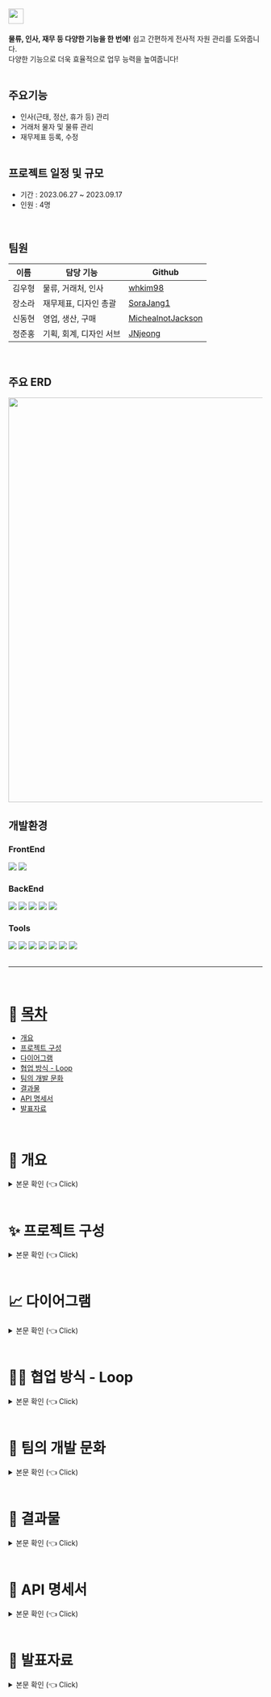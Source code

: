 # <img src="https://github.com/whkim98/ERP_Project/assets/86636344/4e1233be-7b50-4619-bc70-f13dd75c71bd" width="30"/>
<b>물류, 인사, 재무 등 다양한 기능을 한 번에!</b> 쉽고 간편하게 전사적 자원 관리를 도와줍니다.<br/>
다양한 기능으로 더욱 효율적으로 업무 능력을 높여줍니다!<br/><br/>

## 주요기능
* 인사(근태, 정산, 휴가 등) 관리
* 거래처 물자 및 물류 관리
* 재무제표 등록, 수정
<br/><br/>

## 프로젝트 일정 및 규모
* 기간 : 2023.06.27 ~ 2023.09.17
* 인원 : 4명
<br/>

## 팀원
이름|담당 기능|Github
---|---|---
김우형|물류, 거래처, 인사|[whkim98](https://github.com/whkim98)
장소라|재무제표, 디자인 총괄|[SoraJang1](https://github.com/SoraJang1)
신동현|영업, 생산, 구매|[MichealnotJackson](https://github.com/MichealnotJackson)
정준홍|기획, 회계, 디자인 서브|[JNjeong](https://github.com/JNjeong)
<br/>

## 주요 ERD
<img src="https://github.com/whkim98/ERP_Project/assets/86636344/70098314-61ab-4887-9dc3-951ac0c362fa" width="800">
<br/>

## 개발환경
### FrontEnd
<div>
  <img src="https://img.shields.io/badge/CSS-1572B6?style=for-the-badge&logo=CSS3&logoColor=white">
  <img src="https://img.shields.io/badge/javascript-F7DF1E?style=for-the-badge&logo=javascript&logoColor=white">
</div>

### BackEnd
<div>
  <img src="https://img.shields.io/badge/Java-007396?style=for-the-badge&logo=Java&logoColor=white"> 
  <img src="https://img.shields.io/badge/Spring Boot-6DB33F?style=for-the-badge&logo=spring boot&logoColor=white">
  <img src="https://img.shields.io/badge/mybatis-000000?style=for-the-badge&logo=java&logoColor=white">
  <img src="https://img.shields.io/badge/mysql-4479A1?style=for-the-badge&logo=mysql&logoColor=white">
  <img src="https://img.shields.io/badge/apache tomcat-F8DC75?style=for-the-badge&logo=apachetomcat&logoColor=black">
</div>

### Tools
<div>
  <img src="https://img.shields.io/badge/docker-2496ED?style=for-the-badge&logo=docker&logoColor=white">
  <img src="https://img.shields.io/badge/GitHub-181717?style=for-the-badge&logo=GitHub&logoColor=white">
  <img src="https://img.shields.io/badge/Git-F05032?style=for-the-badge&logo=Git&logoColor=white">
  <img src="https://img.shields.io/badge/intellij idea-000000?style=for-the-badge&logo=intellijidea&logoColor=white">
  <img src="https://img.shields.io/badge/vscode-007ACC?style=for-the-badge&logo=visualstudiocode&logoColor=white">
  <img src="https://img.shields.io/badge/Discord-5865F2?style=for-the-badge&logo=discord&logoColor=white">
  <img src="https://img.shields.io/badge/Figma-F24E1E?style=for-the-badge&logo=figma&logoColor=white">
</div>

  <br>

---

 <br>

# 📝 [목차](#index) <a name = "index"></a>

- [개요](#outline)
- [프로젝트 구성](#Configuration)
- [다이어그램](#Diagram)
- [협업 방식 - Loop](#Loop)
- [팀의 개발 문화](#culture)
- [결과물](#outputs)
- [API 명세서](#API)
- [발표자료](#BOARD)
  
<br>

# 🎉 개요 <a name = "outline"></a>

<details>
   <summary> 본문 확인 (👈 Click)</summary>
<br />

<h3>기업 자원 관리 ERP 통합 시스템 !!!</h3>

물류, 인사, 재무 등 다양한 기능을 한 번에! 쉽고 간편하게 전사적 자원 관리를 도와줍니다. 다양한 기능으로 더욱 효율적으로 업무 능력을 높여줍니다!


</details>

<br>

# ✨ 프로젝트 구성 <a name = "Configuration"></a>

<details>
   <summary> 본문 확인 (👈 Click)</summary>
<br />

+ 인사 기능
    - 사용자 정보 CRUD 데이터 관리, 검색
    ![image](https://github.com/whkim98/ERP_Prj/assets/86636344/b2ebafaf-0fe2-459b-983a-4f4ccd1321a8)


<br>

+ 예약
    - 병원 검색을 통해 예약 페이지 접속
    - 예약과 동시에 로그인한 이메일 주소로 알림 메일 전송
    - 직원 페이지에서 수락 버튼 클릭시 화상진료 입장 가능

<br>

+ 화상 진료
    - 이메일로 전송된 방이름 입력 후 화상 진료 시작
    - 의사는 처방전 입력 페이지로 이동
    - 채팅 및 카메라 ON/OFF, 마이크 MUTE/UNMUTE
    - 방나가기 버튼 클릭시 화상진료 버튼이 결제 버튼으로 바뀜
      
<br>

+ 결제
    - 의사가 처방전 입력시 결제하러가기 버튼 활성화
    - 카드, 휴대폰, 가상계좌 등의 방법으로 결제 가능
    - 결제시 리뷰쓰러가기 및 처방전 열람 버튼 활성화
      
<br>

+ 챗봇
    - 예약하기, 병원검색 가능
 
<br>

+ 익명게시판
    - 익명으로 작성
    - 작성시 닉네임, 비밀번호, 내용 입력 가능
    - 파일첨부 가능
    - 비밀번호 암호화
 
<br>

+ 직원페이지
    - 의사, 간호사, 행정, 매니저 권한 부여
    - 매니저는 속한 병원의 직원에게 권한 변경 및 병원 정보 수정 가능
    - 캘린더에서 일정 보기
      
<br>
</details>

<br>

# 📈 다이어그램  <a name = "Diagram"></a>

<details>
   <summary> 본문 확인 (👈 Click)</summary>
<br/>

<h3>ER다이어그램</h3>
<div align="center">
 <img src="https://github.com/6BitCampers/Nangman_Doctor/assets/86636344/01b725d9-fad3-465b-a031-52b6709f58f4" width="450">
</div>

</details>

<br>

# 🙌🏻 협업 방식 - Loop <a name = "Loop"></a>

<details>
   <summary> 본문 확인 (👈 Click)</summary>
<br />


<div align="center">
 <img src="https://github.com/6BitCampers/Nangman_Doctor/assets/86636344/a8fd24c8-ba38-46d2-b0f9-00545a62d61f" width="350">
</div>

<div align="center">
 <img src="https://github.com/6BitCampers/Nangman_Doctor/assets/86636344/8c72b9fd-22f1-44f0-8213-5981b997c713" width="350">
</div>

<div align="center">
 <img src="https://github.com/6BitCampers/Nangman_Doctor/assets/86636344/f8001790-86d6-45b9-8e90-57dcdf614f3c" width="350">
</div>

저희 팀은 협업 방식으로 Notion, Trello, Google Sheets를 사용했습니다.  

아이디어를 공유하고 해당 아이디어 대해 자신의 생각과 추가적인 아이디어를 작성하여 아이디어 보완을 했습니다.

프로젝트 선정 후 목표 우선순위 진행률과 구현할 기능을 선정하고  역할 분담을 하고 각자 맡은 기능들에 대해 백로그를 작성하면서 팀원들과 진행사항을 공유했습니다.

</details>

<br>


# 🎡 팀의 개발 문화 <a name = "culture"></a>

<details>
   <summary> 본문 확인 (👈 Click)</summary>
<br />


## Github 규칙
<h3>1. 개발 환경 및 협업 방법:</h3>
각 개발자는 본인이 현재 작업중인 폴더 외의 코드는 확인만 가능하고 직접 수정하지 않습니다.

불가피하게 수정이 필요한 경우, 담당 개발자와 필수적으로 협의합니다.

코드 변경이 필요한 부분을 찾았을 때, 해당 부분의 담당자에게 알려주고 직접 수정하지 않습니다.

<br>

<h3>2. 커밋 규칙:</h3>
1일 1회 Main 브랜치에 Merge를 진행합니다.

기능이 완료되지 않은 오류 코드의 경우 제외 후 커밋/푸쉬 합니다.

<h3>3.브랜치 전략:</h3>
Main 브랜치에서는 직접적으로 개발하지 않고, 기능 개발은 각 개발자의 이름으로 만들어진 브랜치에서 작업합니다.

개발이 완료되면 각 개발자의 브랜치에서 Main 브랜치로 pull request를 생성하여 코드 리뷰를 받고 Git 담당자에게 승인을 받은 후에만 Main 브랜치로 Merge합니다.

Main 브랜치로 merge된 이후에는 변경된 기능을 확인하고 오류 발생시 각 담당 개발자에게 전달합니다.

</details>

<br>

# 🔎 결과물  <a name = "outputs"></a>

<details>
   <summary> 본문 확인 (👈 Click)</summary>
<br />

배포주소: http://deploysemi.midichi.kro.kr/


</details>

<br>

# 📃 API 명세서 <a name = "API"></a>

<details>
  <summary> 본문 확인 (👈 Click)</summary>
  <br />

  스웨거 주소: http://deploysemi.midichi.kro.kr/swagger-ui
</details>

<br>


# 📃 발표자료 <a name = "BOARD"></a>

<details>
  <summary> 본문 확인 (👈 Click)</summary>
  <br />
  
  발표자료 : ![낭만닥터_발표자료.pdf](https://github.com/user-attachments/files/16098868/_.pdf)
</details>





